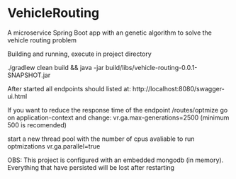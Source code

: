 # VehicleRouting
A microservice Spring Boot app with an genetic algorithm to solve the vehicle routing problem

Building and running, execute in project directory

./gradlew clean build && java -jar build/libs/vehicle-routing-0.0.1-SNAPSHOT.jar


After started all endpoints should listed at:
http://localhost:8080/swagger-ui.html


If you want to reduce the response time of the endpoint /routes/optmize
go on application-context and change:
vr.ga.max-generations=2500 (minimum 500 is recomended)


start a new thread pool with the number of cpus avaliable to run optmizations
vr.ga.parallel=true

OBS: This project is configured with an embedded mongodb (in memory).
Everything that have persisted will be lost after restarting